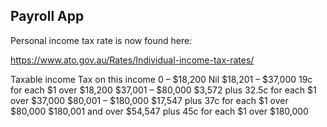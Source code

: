 Payroll App
-----------

Personal income tax rate is now found here:

https://www.ato.gov.au/Rates/Individual-income-tax-rates/

Taxable income
Tax on this income
0 – $18,200
Nil
$18,201 – $37,000
19c for each $1 over $18,200
$37,001 – $80,000
$3,572 plus 32.5c for each $1 over $37,000
$80,001 – $180,000
$17,547 plus 37c for each $1 over $80,000
$180,001 and over
$54,547 plus 45c for each $1 over $180,000

